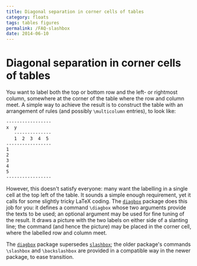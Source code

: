 ```yaml
---
title: Diagonal separation in corner cells of tables
category: floats
tags: tables figures
permalink: /FAQ-slashbox
date: 2014-06-10
---
```


# Diagonal separation in corner cells of tables

You want to label both the top or bottom row and the left- or
rightmost column, somewhere at the corner of the table where the row
and column meet.  A simple way to achieve the result is to construct
the table with an arrangement of rules (and possibly `\multicolumn`
entries), to look like:
```latex
-----------------
x  y
   --------------
   1  2  3  4  5
-----------------
1
2
3
4
5
-----------------
```
However, this doesn't satisfy everyone: many want the labelling in a
single cell at the top left of the table.  It sounds a simple enough
requirement, yet it calls for some slightly tricky LaTeX coding.
The [`diagbox`](https://ctan.org/pkg/diagbox) package does this job for you: it defines a
command `\diagbox` whose two arguments provide the texts to be
used; an optional argument may be used for fine tuning of the result.
It draws a picture with the two labels on either side of a slanting
line; the command (and hence the picture) may be placed in the corner
cell, where the labelled row and column meet.

The [`diagbox`](https://ctan.org/pkg/diagbox) package supersedes [`slashbox`](https://ctan.org/pkg/slashbox); the older
package's commands `\slashbox` and `\backslashbox` are provided
in a compatible way in the newer package, to ease transition.

